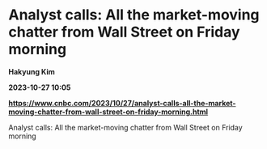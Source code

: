 # Analyst calls: All the market-moving chatter from Wall Street on Friday morning
**Hakyung Kim**

**2023-10-27 10:05**

**https://www.cnbc.com/2023/10/27/analyst-calls-all-the-market-moving-chatter-from-wall-street-on-friday-morning.html**

Analyst calls: All the market-moving chatter from Wall Street on Friday morning